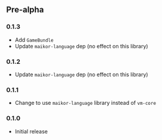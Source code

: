 ## Pre-alpha

### 0.1.3

- Add `GameBundle`
- Update `maikor-language` dep (no effect on this library)

### 0.1.2

- Update `maikor-language` dep (no effect on this library)

### 0.1.1

- Change to use `maikor-language` library instead of `vm-core`

### 0.1.0

- Initial release
